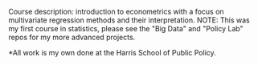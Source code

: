 Course description: introduction to econometrics with a focus on multivariate regression methods and their interpretation.
NOTE: This was my first course in statistics, please see the "Big Data" and "Policy Lab" repos for my more advanced projects. 

*All work is my own done at the Harris School of Public Policy. 
